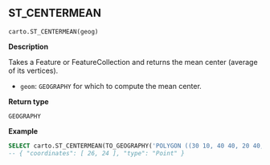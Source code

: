## ST_CENTERMEAN

```sql:signature
carto.ST_CENTERMEAN(geog)
```

**Description**

Takes a Feature or FeatureCollection and returns the mean center (average of its vertices).

* `geom`: `GEOGRAPHY` for which to compute the mean center.

**Return type**

`GEOGRAPHY`

**Example**

```sql
SELECT carto.ST_CENTERMEAN(TO_GEOGRAPHY('POLYGON ((30 10, 40 40, 20 40, 10 20, 30 10))'));
-- { "coordinates": [ 26, 24 ], "type": "Point" }
```
